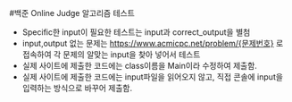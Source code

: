 #백준 Online Judge 알고리즘 테스트

- Specific한 input이 필요한 테스트는 input과 correct_output을 별첨
- input,output 없는 문제는 https://www.acmicpc.net/problem/{문제번호} 로 접속하여 각 문제의 알맞는 input을 찾아 넣어서 테스트
- 실제 사이트에 제출한 코드에는 class이름을 Main이라 수정하여 제출함.
- 실제 사이트에 제출한 코드에는 input파일을 읽어오지 않고, 직접 콘솔에 input을 입력하는 방식으로 바꾸어 제출함.